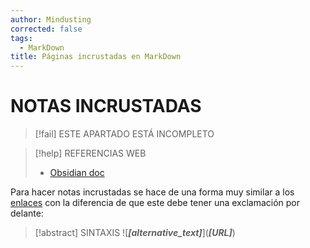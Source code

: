 ```yaml
---
author: Mindusting
corrected: false
tags:
  - MarkDown
title: Páginas incrustadas en MarkDown
---
```


# NOTAS INCRUSTADAS

> [!fail] ESTE APARTADO ESTÁ INCOMPLETO

> [!help] REFERENCIAS WEB
> - [Obsidian doc](https://help.obsidian.md/Editing+and+formatting/Embed+web+pages)

Para hacer notas incrustadas se hace de una forma muy similar a los [enlaces](md_link.md) con la diferencia de que este debe tener una exclamación por delante:

> [!abstract] SINTAXIS
> !\[***\[alternative_text]***](***\[URL\]***)